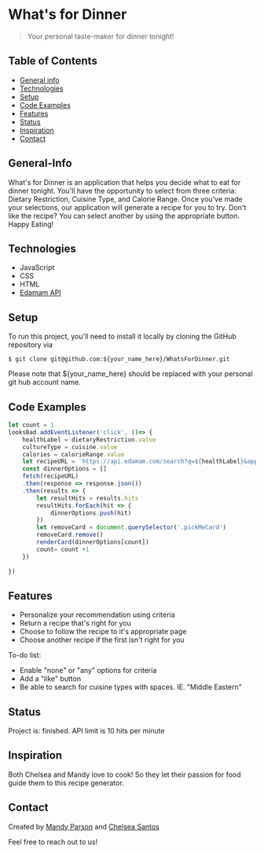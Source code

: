 # What's for Dinner
> Your personal taste-maker for dinner tonight!

## Table of Contents
* [General info](#general-info)
* [Technologies](#technologies)
* [Setup](#setup)
* [Code Examples](#code-examples)
* [Features](#features)
* [Status](#status)
* [Inspiration](#inspiration)
* [Contact](#contact)

## General-Info
What's for Dinner is an application that helps you decide what to eat for dinner tonight. You'll have the opportunity to select from three criteria: Dietary Restriction, Cuisine Type, and Calorie Range. Once you've made your selections, our application will generate a recipe for you to try. Don't like the recipe? You can select another by using the appropriate button. Happy Eating!

## Technologies
* JavaScript
* CSS
* HTML
* [Edamam API](https://developer.edamam.com/edamam-docs-recipe-api)

## Setup
To run this project, you'll need to install it locally by cloning the GitHub repository via 
```
$ git clone git@github.com:${your_name_here}/WhatsForDinner.git
```
Please note that ${your_name_here} should be replaced with your personal git hub account name. 

## Code Examples
```javascript
let count = 1
looksBad.addEventListener('click', ()=> {
    healthLabel = dietaryRestriction.value
    cultureType = cuisine.value
    calories = calorieRange.value
    let recipeURL = `https://api.edamam.com/search?q=${healthLabel}&app_id=dcf20c9d&app_key=63a8264f3b792612479f31858dff2dd1&mealType=dinner&dishType=main%20course&cuisineType=${cultureType}&calories=${calories}`
    const dinnerOptions = []
    fetch(recipeURL)
    .then(response => response.json())
    .then(results => {
        let resultHits = results.hits
        resultHits.forEach(hit => {
            dinnerOptions.push(hit)
        })
        let removeCard = document.querySelector('.pickMeCard')
        removeCard.remove()
        renderCard(dinnerOptions[count])
        count= count +1
    })   
    
})
```

## Features
* Personalize your recommendation using criteria
* Return a recipe that's right for you
* Choose to follow the recipe to it's appropriate page
* Choose another recipe if the first isn't right for you

To-do list:
* Enable "none" or "any" options for criteria
* Add a "like" button
* Be able to search for cuisine types with spaces. IE. "Middle Eastern"

## Status
Project is: finished. API limit is 10 hits per minute

## Inspiration
Both Chelsea and Mandy love to cook! So they let their passion for food guide them to this recipe generator. 

## Contact

Created by [Mandy Parson](https://www.linkedin.com/in/mandy-parson/) and [Chelsea Santos](https://www.linkedin.com/in/mchelseasantos/) 

Feel free to reach out to us!




